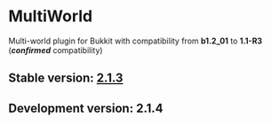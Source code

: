 # MultiWorld
Multi-world plugin for Bukkit with compatibility from **b1.2_01** to **1.1-R3** (**_confirmed_** compatibility)

## Stable version: [2.1.3](https://github.com/Moresteck/MultiWorld/releases/tag/2.1.3/)

## Development version: 2.1.4